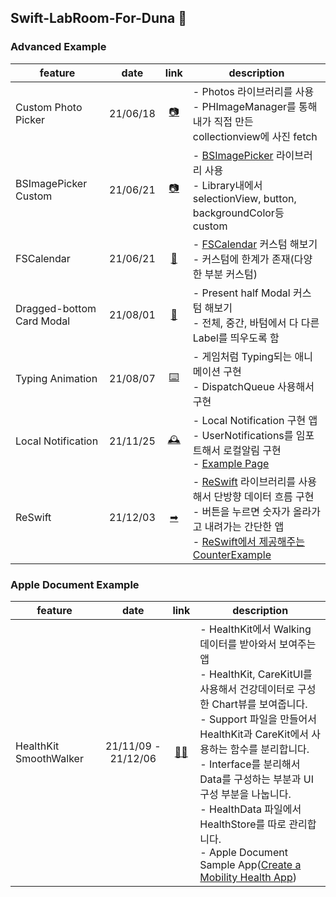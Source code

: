 ## Swift-LabRoom-For-Duna 🔮

### Advanced Example
| feature |date |link |description |
|----|:---:|:----:|----|
|Custom Photo Picker|21/06/18|[📷](https://github.com/YoonAh-dev/Swift-LabRoom-For-Duna/tree/main/advanced/PhotoPicker)| - Photos 라이브러리를 사용 <br/> - PHImageManager를 통해 내가 직접 만든 collectionview에 사진 fetch
|BSImagePicker Custom|21/06/21|[📷](https://github.com/YoonAh-dev/Swift-LabRoom-For-Duna/tree/main/advanced/BSPhotoPicker)| - [BSImagePicker](https://github.com/mikaoj/BSImagePicker) 라이브러리 사용 <br/> - Library내에서 selectionView, button, backgroundColor등 custom
|FSCalendar|21/06/21|[📅](https://github.com/YoonAh-dev/Swift-LabRoom-For-Duna/tree/main/advanced/CustomFSCanlendar)| - [FSCalendar](https://github.com/WenchaoD/FSCalendar) 커스텀 해보기 <br/> - 커스텀에 한계가 존재(다양한 부분 커스텀)
|Dragged-bottom Card Modal|21/08/01|[📃](https://github.com/YoonAh-dev/Swift-LabRoom-For-Duna/tree/main/advanced/DraggedModalTest)| - Present half Modal 커스텀 해보기<br/> - 전체, 중간, 바텀에서 다 다른 Label를 띄우도록 함<br/>
|Typing Animation|21/08/07|[⌨️](https://github.com/YoonAh-dev/Swift-LabRoom-For-Duna/tree/main/advanced/TypingAnimationTest)| - 게임처럼 Typing되는 애니메이션 구현<br/> - DispatchQueue 사용해서 구현 <br/>
|Local Notification|21/11/25|[🕰](https://github.com/YoonAh-dev/Swift-LabRoom-For-Duna/tree/main/advanced/LocalNotification)| - Local Notification 구현 앱 <br/> - UserNotifications를 임포트해서 로컬알림 구현 <br/> - [Example Page](https://onelife2live.tistory.com/33) <br/>
|ReSwift|21/12/03|[➡](https://github.com/YoonAh-dev/Swift-LabRoom-For-Duna/tree/main/advanced/Counting-ReSwift)| - [ReSwift](https://github.com/ReSwift/ReSwift) 라이브러리를 사용해서 단방향 데이터 흐름 구현 <br/> - 버튼을 누르면 숫자가 올라가고 내려가는 간단한 앱 <br/> - [ReSwift에서 제공해주는 CounterExample](https://github.com/ReSwift/CounterExample) <br/>

### Apple Document Example
| feature |date |link |description |
|----|:---:|:----:|----|
|HealthKit SmoothWalker|21/11/09 - 21/12/06 |[🏋️‍♀️](https://github.com/YoonAh-dev/Swift-LabRoom-For-Duna/tree/main/Apple%20Document/HealthKit-Practice)| - HealthKit에서 Walking 데이터를 받아와서 보여주는 앱 <br/> - HealthKit, CareKitUI를 사용해서 건강데이터로 구성한 Chart뷰를 보여줍니다. <br/> - Support 파일을 만들어서 HealthKit과 CareKit에서 사용하는 함수를 분리합니다. <br/> - Interface를 분리해서 Data를 구성하는 부분과 UI 구성 부분을 나눕니다. <br/> - HealthData 파일에서 HealthStore를 따로 관리합니다. <br/> - Apple Document Sample App([Create a Mobility Health App](https://developer.apple.com/documentation/healthkit/creating_a_mobility_health_app)) <br/>
